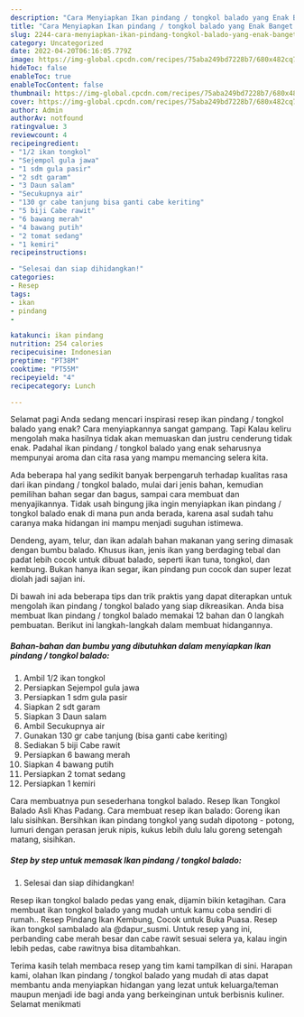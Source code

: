 ```yaml
---
description: "Cara Menyiapkan Ikan pindang / tongkol balado yang Enak Banget "
title: "Cara Menyiapkan Ikan pindang / tongkol balado yang Enak Banget "
slug: 2244-cara-menyiapkan-ikan-pindang-tongkol-balado-yang-enak-banget
category: Uncategorized
date: 2022-04-20T06:16:05.779Z
image: https://img-global.cpcdn.com/recipes/75aba249bd7228b7/680x482cq70/ikan-pindang-tongkol-balado-foto-resep-utama.jpg
hideToc: false
enableToc: true
enableTocContent: false
thumbnail: https://img-global.cpcdn.com/recipes/75aba249bd7228b7/680x482cq70/ikan-pindang-tongkol-balado-foto-resep-utama.jpg
cover: https://img-global.cpcdn.com/recipes/75aba249bd7228b7/680x482cq70/ikan-pindang-tongkol-balado-foto-resep-utama.jpg
author: Admin
authorAv: notfound
ratingvalue: 3
reviewcount: 4
recipeingredient:
- "1/2 ikan tongkol"
- "Sejempol gula jawa"
- "1 sdm gula pasir"
- "2 sdt garam"
- "3 Daun salam"
- "Secukupnya air"
- "130 gr cabe tanjung bisa ganti cabe keriting"
- "5 biji Cabe rawit"
- "6 bawang merah"
- "4 bawang putih"
- "2 tomat sedang"
- "1 kemiri"
recipeinstructions:

- "Selesai dan siap dihidangkan!"
categories:
- Resep
tags:
- ikan
- pindang
- 

katakunci: ikan pindang  
nutrition: 254 calories
recipecuisine: Indonesian
preptime: "PT38M"
cooktime: "PT55M"
recipeyield: "4"
recipecategory: Lunch

---
```



Selamat pagi Anda sedang mencari inspirasi resep ikan pindang / tongkol balado yang enak? Cara menyiapkannya sangat gampang. Tapi Kalau keliru mengolah maka hasilnya tidak akan memuaskan dan justru cenderung tidak enak. Padahal ikan pindang / tongkol balado yang enak seharusnya mempunyai aroma dan cita rasa yang mampu memancing selera kita.


Ada beberapa hal yang sedikit banyak berpengaruh terhadap kualitas rasa dari ikan pindang / tongkol balado, mulai dari jenis bahan, kemudian pemilihan bahan segar dan bagus, sampai cara membuat dan menyajikannya. Tidak usah bingung jika ingin menyiapkan ikan pindang / tongkol balado enak di mana pun anda berada, karena asal sudah tahu caranya maka hidangan ini mampu menjadi suguhan istimewa.

Dendeng, ayam, telur, dan ikan adalah bahan makanan yang sering dimasak dengan bumbu balado. Khusus ikan, jenis ikan yang berdaging tebal dan padat lebih cocok untuk dibuat balado, seperti ikan tuna, tongkol, dan kembung. Bukan hanya ikan segar, ikan pindang pun cocok dan super lezat diolah jadi sajian ini.


Di bawah ini ada beberapa tips dan trik praktis yang dapat diterapkan untuk mengolah ikan pindang / tongkol balado yang siap dikreasikan. Anda bisa membuat Ikan pindang / tongkol balado memakai 12 bahan dan 0 langkah pembuatan. Berikut ini langkah-langkah dalam membuat hidangannya.

<!--inarticleads1-->

##### Bahan-bahan dan bumbu yang dibutuhkan dalam menyiapkan Ikan pindang / tongkol balado:

1. Ambil 1/2 ikan tongkol
1. Persiapkan Sejempol gula jawa
1. Persiapkan 1 sdm gula pasir
1. Siapkan 2 sdt garam
1. Siapkan 3 Daun salam
1. Ambil Secukupnya air
1. Gunakan 130 gr cabe tanjung (bisa ganti cabe keriting)
1. Sediakan 5 biji Cabe rawit
1. Persiapkan 6 bawang merah
1. Siapkan 4 bawang putih
1. Persiapkan 2 tomat sedang
1. Persiapkan 1 kemiri


Cara membuatnya pun sesederhana tongkol balado. Resep Ikan Tongkol Balado Asli Khas Padang. Cara membuat resep ikan balado: Goreng ikan lalu sisihkan. Bersihkan ikan pindang tongkol yang sudah dipotong - potong, lumuri dengan perasan jeruk nipis, kukus lebih dulu lalu goreng setengah matang, sisihkan. 

<!--inarticleads2-->

##### Step by step untuk memasak Ikan pindang / tongkol balado:


1. Selesai dan siap dihidangkan!

Resep ikan tongkol balado pedas yang enak, dijamin bikin ketagihan. Cara membuat ikan tongkol balado yang mudah untuk kamu coba sendiri di rumah.. Resep Pindang Ikan Kembung, Cocok untuk Buka Puasa. Resep ikan tongkol sambalado ala @dapur_susmi. Untuk resep yang ini, perbanding cabe merah besar dan cabe rawit sesuai selera ya, kalau ingin lebih pedas, cabe rawitnya bisa ditambahkan. 

Terima kasih telah membaca resep yang tim kami tampilkan di sini. Harapan kami, olahan Ikan pindang / tongkol balado yang mudah di atas dapat membantu anda menyiapkan hidangan yang lezat untuk keluarga/teman maupun menjadi ide bagi anda yang berkeinginan untuk berbisnis kuliner. Selamat menikmati
